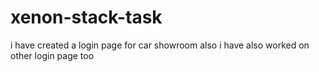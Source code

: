 # xenon-stack-task
 i have  created a login page for car showroom
 also i have also worked on other login page too
 
